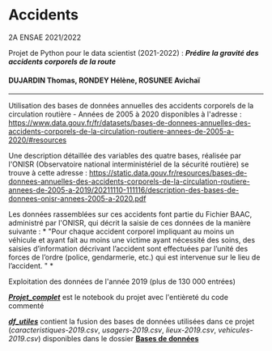 # Accidents
2A ENSAE 2021/2022

Projet de Python pour le data scientist (2021-2022) :  ***Prédire la gravité des accidents corporels de la route***

#### DUJARDIN Thomas, RONDEY Hélène, ROSUNEE Avichaï

___________________________________________________________________________________________________________________________________________________________________________________



Utilisation des bases de données annuelles des accidents corporels de la circulation routière - Années de 2005 à 2020 disponibles à l'adresse : https://www.data.gouv.fr/fr/datasets/bases-de-donnees-annuelles-des-accidents-corporels-de-la-circulation-routiere-annees-de-2005-a-2020/#resources

Une description détaillée des variables des quatre bases, réalisée par l'ONISR (Observatoire national interministériel de la sécurité routière) se trouve à cette adresse :
https://static.data.gouv.fr/resources/bases-de-donnees-annuelles-des-accidents-corporels-de-la-circulation-routiere-annees-de-2005-a-2019/20211110-111116/description-des-bases-de-donnees-onisr-annees-2005-a-2020.pdf

Les données rassemblées sur ces accidents font partie du Fichier BAAC, administré par l'ONISR, qui décrit la saisie de ces données de la manière suivante : * "Pour chaque accident corporel impliquant au moins un véhicule et ayant fait au moins une victime ayant nécessité des soins, des saisies d’information décrivant l’accident sont effectuées par l’unité des forces de l’ordre (police, gendarmerie, etc.) qui est intervenue sur le lieu de l’accident. " *

Exploitation des données de l'année 2019 (plus de 130 000 entrées) 

[***Projet_complet***](https://github.com/helene-78/Accidents/blob/main/Projet_complet.ipynb) est le notebook du projet avec l'entièreté du code commenté

 [***df_utiles***](https://github.com/helene-78/Accidents/blob/main/df_utiles.csv) contient la fusion des bases de données utilisées dans ce projet (*caracteristiques-2019.csv*, *usagers-2019.csv*, *lieux-2019.csv*, *vehicules-2019.csv*) disponibles dans le dossier [**Bases de données**](https://github.com/helene-78/Accidents/tree/main/Bases%20de%20donn%C3%A9es)


